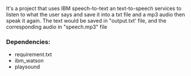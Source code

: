 It's a project that uses IBM speech-to-text an text-to-speech services to listen to what the user says and save it into a txt file and a mp3 audio then speak it again. The text would be saved in "output.txt' file, and the corresponding audio in "speech.mp3" file

### Dependencies:
- requirement.txt
- ibm_watson
- playsound 
